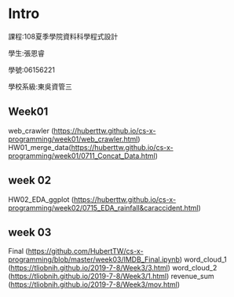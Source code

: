 # Intro
課程:108夏季學院資料科學程式設計 

學生:張恩睿 

學號:06156221

學校系級:東吳資管三

## Week01
web_crawler (https://huberttw.github.io/cs-x-programming/week01/web_crawler.html)
HW01_merge_data(https://huberttw.github.io/cs-x-programming/week01/0711_Concat_Data.html)
## week 02 
HW02_EDA_ggplot (https://huberttw.github.io/cs-x-programming/week02/0715_EDA_rainfall&caraccident.html)
## week 03
Final (https://github.com/HubertTW/cs-x-programming/blob/master/week03/IMDB_Final.ipynb)
word_cloud_1 (https://tliobnih.github.io/2019-7-8/Week3/3.html)
word_cloud_2 (https://tliobnih.github.io/2019-7-8/Week3/1.html)
revenue_sum (https://tliobnih.github.io/2019-7-8/Week3/mov.html)

